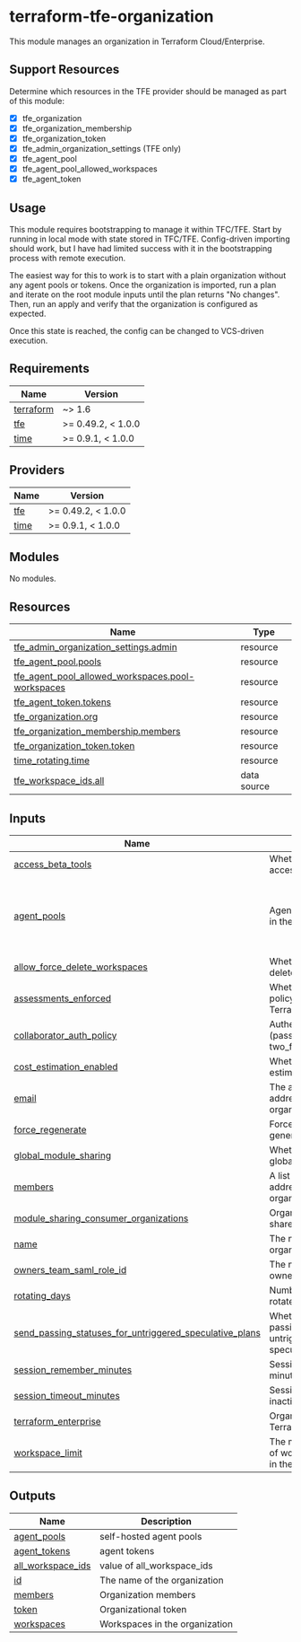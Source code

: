 # terraform-tfe-organization

This module manages an organization in Terraform Cloud/Enterprise.

## Support Resources

Determine which resources in the TFE provider should be managed as part of this module:

* [x] tfe_organization
* [x] tfe_organization_membership
* [x] tfe_organization_token
* [x] tfe_admin_organization_settings (TFE only)
* [x] tfe_agent_pool
* [x] tfe_agent_pool_allowed_workspaces
* [x] tfe_agent_token

## Usage

This module requires bootstrapping to manage it within TFC/TFE.  Start by running in local mode with state stored in TFC/TFE.  Config-driven importing should work, but I have had limited success with it in the bootstrapping process with remote execution.

The easiest way for this to work is to start with a plain organization without any agent pools or tokens.  Once the organization is imported, run a plan and iterate on the root module inputs until the plan returns "No changes".  Then, run an apply and verify that the organization is configured as expected.

Once this state is reached, the config can be changed to VCS-driven execution.

<!-- BEGIN_TF_DOCS -->
## Requirements

| Name | Version |
|------|---------|
| <a name="requirement_terraform"></a> [terraform](#requirement\_terraform) | ~> 1.6 |
| <a name="requirement_tfe"></a> [tfe](#requirement\_tfe) | >= 0.49.2, < 1.0.0 |
| <a name="requirement_time"></a> [time](#requirement\_time) | >= 0.9.1, < 1.0.0 |

## Providers

| Name | Version |
|------|---------|
| <a name="provider_tfe"></a> [tfe](#provider\_tfe) | >= 0.49.2, < 1.0.0 |
| <a name="provider_time"></a> [time](#provider\_time) | >= 0.9.1, < 1.0.0 |

## Modules

No modules.

## Resources

| Name | Type |
|------|------|
| [tfe_admin_organization_settings.admin](https://registry.terraform.io/providers/hashicorp/tfe/latest/docs/resources/admin_organization_settings) | resource |
| [tfe_agent_pool.pools](https://registry.terraform.io/providers/hashicorp/tfe/latest/docs/resources/agent_pool) | resource |
| [tfe_agent_pool_allowed_workspaces.pool-workspaces](https://registry.terraform.io/providers/hashicorp/tfe/latest/docs/resources/agent_pool_allowed_workspaces) | resource |
| [tfe_agent_token.tokens](https://registry.terraform.io/providers/hashicorp/tfe/latest/docs/resources/agent_token) | resource |
| [tfe_organization.org](https://registry.terraform.io/providers/hashicorp/tfe/latest/docs/resources/organization) | resource |
| [tfe_organization_membership.members](https://registry.terraform.io/providers/hashicorp/tfe/latest/docs/resources/organization_membership) | resource |
| [tfe_organization_token.token](https://registry.terraform.io/providers/hashicorp/tfe/latest/docs/resources/organization_token) | resource |
| [time_rotating.time](https://registry.terraform.io/providers/hashicorp/time/latest/docs/resources/rotating) | resource |
| [tfe_workspace_ids.all](https://registry.terraform.io/providers/hashicorp/tfe/latest/docs/data-sources/workspace_ids) | data source |

## Inputs

| Name | Description | Type | Default | Required |
|------|-------------|------|---------|:--------:|
| <a name="input_access_beta_tools"></a> [access\_beta\_tools](#input\_access\_beta\_tools) | Whether to allow access to beta tools | `bool` | `false` | no |
| <a name="input_agent_pools"></a> [agent\_pools](#input\_agent\_pools) | Agent pools to create in the organization | <pre>map(object({<br>    agents                = optional(list(string), [])<br>    allowed_workspace_ids = optional(list(string), [])<br>    organization_scoped   = optional(bool, false)<br>  }))</pre> | `{}` | no |
| <a name="input_allow_force_delete_workspaces"></a> [allow\_force\_delete\_workspaces](#input\_allow\_force\_delete\_workspaces) | Whether to allow force delete workspaces | `bool` | `false` | no |
| <a name="input_assessments_enforced"></a> [assessments\_enforced](#input\_assessments\_enforced) | Whether to enforce policy checks for Terraform runs | `bool` | `false` | no |
| <a name="input_collaborator_auth_policy"></a> [collaborator\_auth\_policy](#input\_collaborator\_auth\_policy) | Authentication policy (password or two\_factor\_mandatory) | `string` | `"password"` | no |
| <a name="input_cost_estimation_enabled"></a> [cost\_estimation\_enabled](#input\_cost\_estimation\_enabled) | Whether to allow cost estimation | `bool` | `false` | no |
| <a name="input_email"></a> [email](#input\_email) | The admin email address of the organization | `string` | n/a | yes |
| <a name="input_force_regenerate"></a> [force\_regenerate](#input\_force\_regenerate) | Forces new token generation | `bool` | `false` | no |
| <a name="input_global_module_sharing"></a> [global\_module\_sharing](#input\_global\_module\_sharing) | Whether to allow global module sharing | `bool` | `false` | no |
| <a name="input_members"></a> [members](#input\_members) | A list of email addresses of organization members | `list(string)` | `[]` | no |
| <a name="input_module_sharing_consumer_organizations"></a> [module\_sharing\_consumer\_organizations](#input\_module\_sharing\_consumer\_organizations) | Organization names to share modules with | `list(string)` | `[]` | no |
| <a name="input_name"></a> [name](#input\_name) | The name of the organization | `string` | n/a | yes |
| <a name="input_owners_team_saml_role_id"></a> [owners\_team\_saml\_role\_id](#input\_owners\_team\_saml\_role\_id) | The name of the owners team | `string` | `""` | no |
| <a name="input_rotating_days"></a> [rotating\_days](#input\_rotating\_days) | Number of days to rotate the token | `number` | `30` | no |
| <a name="input_send_passing_statuses_for_untriggered_speculative_plans"></a> [send\_passing\_statuses\_for\_untriggered\_speculative\_plans](#input\_send\_passing\_statuses\_for\_untriggered\_speculative\_plans) | Whether to send passing statuses for untriggered speculative plans | `bool` | `false` | no |
| <a name="input_session_remember_minutes"></a> [session\_remember\_minutes](#input\_session\_remember\_minutes) | Session expiration in minutes | `number` | `20160` | no |
| <a name="input_session_timeout_minutes"></a> [session\_timeout\_minutes](#input\_session\_timeout\_minutes) | Session timeout after inactivity in minutes | `number` | `20160` | no |
| <a name="input_terraform_enterprise"></a> [terraform\_enterprise](#input\_terraform\_enterprise) | Organization is Terraform Enterprise | `bool` | `false` | no |
| <a name="input_workspace_limit"></a> [workspace\_limit](#input\_workspace\_limit) | The maximum number of workspaces allowed in the organization | `number` | `0` | no |

## Outputs

| Name | Description |
|------|-------------|
| <a name="output_agent_pools"></a> [agent\_pools](#output\_agent\_pools) | self-hosted agent pools |
| <a name="output_agent_tokens"></a> [agent\_tokens](#output\_agent\_tokens) | agent tokens |
| <a name="output_all_workspace_ids"></a> [all\_workspace\_ids](#output\_all\_workspace\_ids) | value of all\_workspace\_ids |
| <a name="output_id"></a> [id](#output\_id) | The name of the organization |
| <a name="output_members"></a> [members](#output\_members) | Organization members |
| <a name="output_token"></a> [token](#output\_token) | Organizational token |
| <a name="output_workspaces"></a> [workspaces](#output\_workspaces) | Workspaces in the organization |
<!-- END_TF_DOCS -->
